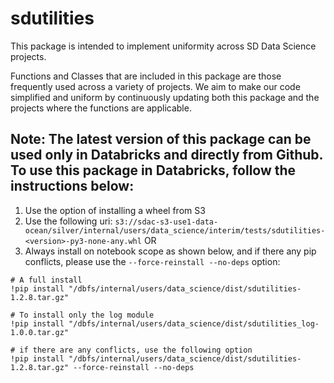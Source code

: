 # sdutilities

This package is intended to implement uniformity across SD Data Science projects.

Functions and Classes that are included in this package are those frequently used across a variety of projects.  We aim to make our code simplified and uniform by continuously updating both this package and the projects where the functions are applicable.

## Note: The latest version of this package can be used only in Databricks and directly from Github.  To use this package in Databricks, follow the instructions below:
1. Use the option of installing a wheel from S3
2. Use the following uri: `s3://sdac-s3-use1-data-ocean/silver/internal/users/data_science/interim/tests/sdutilities-<version>-py3-none-any.whl` OR
3. Always install on notebook scope as shown below, and if there any pip conflicts, please use the `--force-reinstall --no-deps` option:
```
# A full install
!pip install "/dbfs/internal/users/data_science/dist/sdutilities-1.2.8.tar.gz"
 
# To install only the log module
!pip install "/dbfs/internal/users/data_science/dist/sdutilities_log-1.0.0.tar.gz"

# if there are any conflicts, use the following option
!pip install "/dbfs/internal/users/data_science/dist/sdutilities-1.2.8.tar.gz" --force-reinstall --no-deps
```
